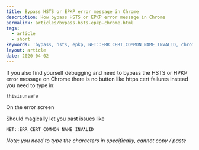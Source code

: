 ```yaml
---
title: Bypass HSTS or EPKP error message in Chrome
description: How bypass HSTS or EPKP error message in Chrome
permalink: articles/bypass-hsts-epkp-chrome.html
tags:
  - article
  - short
keywords: 'bypass, hsts, epkp, NET::ERR_CERT_COMMON_NAME_INVALID, chrome, debug'
layout: article
date: 2020-04-02
---
```


If you also find yourself debugging and need to bypass the HSTS or HPKP error message on Chrome there is no button like https cert failures instead you need to type in:

```
thisisunsafe
```

On the error screen

Should magically let you past issues like

```
NET::ERR_CERT_COMMON_NAME_INVALID
```

_Note: you need to type the characters in specifically, cannot copy / paste_
